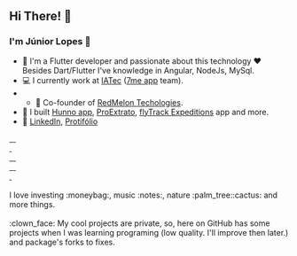 ## Hi There! 👋

### I'm Júnior Lopes :cowboy_hat_face:

- :brain: I'm a Flutter developer and passionate about this technology :heart: </br>
Besides Dart/Flutter I've knowledge in Angular, NodeJs, MySql.
- :computer: I currently work at [IATec](https://iatec.com/) ([7me app](https://www.instagram.com/7me.app/) team).
- - :watermelon: Co-founder of [RedMelon Techologies](https://redmelontech.com/).
- :iphone: I built [Hunno app](https://play.google.com/store/apps/details?id=com.hunno.hunno_app), [ProExtrato](https://proextrato.com.br/), [flyTrack Expeditions](https://www.instagram.com/flytrack.expeditions) app and more. 
- :link: [LinkedIn](https://www.linkedin.com/in/junior-lps/), [Protifólio](https://juniorlpes.github.io/)

<div>
  <a href="https://github.com/Juniorlpes">
    <img alt="" src="https://img.shields.io/badge/Flutter-02569b?style=flat&logo=flutter&logoColor=white" />
  </a>
  <a href="https://github.com/Juniorlpes">
    <img alt="" src="https://img.shields.io/badge/Dart-0175c2?style=flat&logo=dart&logoColor=white" />
  </a>
  <a href="https://github.com/Juniorlpes">
    <img alt="" src="https://img.shields.io/badge/Angular-dd0031?style=flat&logo=angular&logoColor=white" />
  </a>
  <a href="https://github.com/Juniorlpes">
    <img alt="" src="https://img.shields.io/badge/Nodejs-43853d?style=flat&logo=Node.js&logoColor=white" />
  </a>
</div>
<div>
  <a href="https://github.com/Juniorlpes">
    <img alt="" src="https://img.shields.io/badge/Firebase-ffca28?style=flat&logo=firebase&logoColor=white" />
  </a>
  <a href="https://github.com/Juniorlpes">
    <img alt="" src="https://img.shields.io/badge/mysql-4479a1?style=flat&logo=mysql&logoColor=white" />
  </a>
</div>
<div>
  <a href="https://github.com/Juniorlpes">
    <img alt="" src="https://img.shields.io/badge/git-F05032?style=flat&logo=git&logoColor=white" />
  </a>
  <a href="https://github.com/Juniorlpes">
    <img alt="" src="https://img.shields.io/badge/gitHub-181717?style=flat&logo=github&logoColor=white" />
  </a>
  <a href="https://github.com/Juniorlpes">
    <img alt="" src="https://img.shields.io/badge/gitLab-FC6D26?style=flat&logo=gitlab&logoColor=white" />
  </a>
  <a href="https://github.com/Juniorlpes">
    <img alt="" src="https://img.shields.io/badge/Azure DevOps-0078d7?style=flat&logo=azuredevops&logoColor=white" />
  </a>
</div>
<div>
  <a href="https://github.com/Juniorlpes">
    <img alt="" src="https://img.shields.io/badge/codemagic-F45E3F?style=flat&logo=codemagic&logoColor=white" />
  </a>
  <a href="https://github.com/Juniorlpes">
    <img alt="" src="https://img.shields.io/badge/VS Code-007ACC?style=flat&logo=visualstudiocode&logoColor=white" />
  </a>
  <a href="https://github.com/Juniorlpes">
    <img alt="" src="https://img.shields.io/badge/linux-FCC624?style=flat&logo=linux&logoColor=black" />
  </a>
  <a href="https://github.com/Juniorlpes">
    <img alt="" src="https://img.shields.io/badge/macOS-000000?style=flat&logo=macOS&logoColor=white" />
  </a>
</div>
<div>
  <a href="https://github.com/Juniorlpes">
    <img alt="" src="https://img.shields.io/badge/Bitcoin-ab790d?style=flat&logo=bitcoin&logoColor=white" />
  </a>
  <a href="https://github.com/Juniorlpes">
    <img alt="" src="https://img.shields.io/badge/Valorant-FA4454?style=flat&logo=valorant&logoColor=white" />
  </a>
</div>


</br>
I love investing :moneybag:, music :notes:, nature :palm_tree::cactus: and more things.

</br>
</br>
:clown_face: My cool projects are private, so, here on GitHub has some projects when I was learning programing (low quality. I'll improve then later.) and package's forks to fixes.
